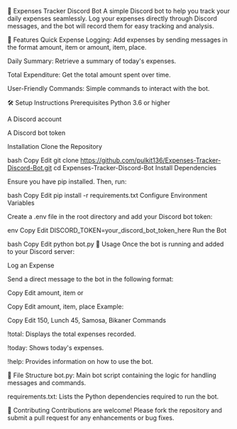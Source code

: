 💸 Expenses Tracker Discord Bot
A simple Discord bot to help you track your daily expenses seamlessly. Log your expenses directly through Discord messages, and the bot will record them for easy tracking and analysis.

🚀 Features
Quick Expense Logging: Add expenses by sending messages in the format amount, item or amount, item, place.

Daily Summary: Retrieve a summary of today's expenses.

Total Expenditure: Get the total amount spent over time.

User-Friendly Commands: Simple commands to interact with the bot.

🛠️ Setup Instructions
Prerequisites
Python 3.6 or higher

A Discord account

A Discord bot token

Installation
Clone the Repository

bash
Copy
Edit
git clone https://github.com/pulkit136/Expenses-Tracker-Discord-Bot.git
cd Expenses-Tracker-Discord-Bot
Install Dependencies

Ensure you have pip installed. Then, run:

bash
Copy
Edit
pip install -r requirements.txt
Configure Environment Variables

Create a .env file in the root directory and add your Discord bot token:

env
Copy
Edit
DISCORD_TOKEN=your_discord_bot_token_here
Run the Bot

bash
Copy
Edit
python bot.py
📖 Usage
Once the bot is running and added to your Discord server:

Log an Expense

Send a direct message to the bot in the following format:

Copy
Edit
amount, item
or

Copy
Edit
amount, item, place
Example:

Copy
Edit
150, Lunch
45, Samosa, Bikaner
Commands

!total: Displays the total expenses recorded.

!today: Shows today's expenses.

!help: Provides information on how to use the bot.

📁 File Structure
bot.py: Main bot script containing the logic for handling messages and commands.

requirements.txt: Lists the Python dependencies required to run the bot.

🤝 Contributing
Contributions are welcome! Please fork the repository and submit a pull request for any enhancements or bug fixes.
